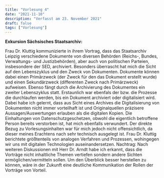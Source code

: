 ```yaml
---
title: "Vorlesung 4"
date: "2021-11-10"
description: "Verfasst am 23. November 2021"
draft: false
tags: ["Vorlesung"]
---
```


**Exkursion Sächsisches Staatsarchiv:**

Frau Dr. Kluttig kommunizierte in ihrem Vortrag, dass das Staatsarchiv Leipzig verschiedene Dokumente von diversen Behörden (Reichs-, Bundes, Verwaltungs- und Justizbehörden), aber auch von politischen Parteien, insbesondere der SED, archiviert. Besonders überrascht hat mich die Sicht auf den Lebenszyklus und den Zweck von Dokumenten. Dokumente können dabei einen Primärzweck (der Zweck für den das Dokument erstellt wurde) und einen Sekundärzweck (differenten Zweck nach Primärzweck) aufweisen. Ebenso fängt durch die Archivierung des Dokumentes ein zweiter Lebenszyklus statt.
Erstaunlich war ebenfals der bzw. die Prozesse die durchlaufen werden, bis ein Dokument archiviert oder digitalisiert wird. Dabei habe ich gelernt, dass aus Sicht eines Archives die Digitalisierung von Dokumenten nicht immer vorteilhaft ist und Originalquellen präzisere Aussagen/Auswertungen erlauben als die digitalen Kopien. Die Einhaltungen von Datenschutzgeschetzen, obwohl die eigentlich betroffene Person bereits verstorben ist, hat mich ebenfalls verwundert.
Der direkte Bezug zu Vorlesungsinhalten war für mich jedoch nicht offensichtlich, da dieser meines Erachtens nach sehr technisch ausgelegt ist. Frau Dr. Kluttig berichtete größtenteils von analogen Verfahren und Prozessen, wohingegen wir uns mit digitalen Technologien auseinandersetzen.
Nachtrag: Nach weiteren Diskussionen mit Herr Dr. Arndt habe ich erkannt, dass die Vorträge nicht inhaltliche Themen vertiefen sondern andere Sichten ermöglichen/vermitteln sollen. Um den Überblick besser herstellen zu können, wäre in der Zukunft eine deutliche Kommunikation der Rollen der Vorträge von Vorteil.


